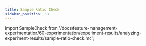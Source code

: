 ```yaml
---
title: Sample Ratio Check
sidebar_position: 30
---
```


import SampleCheck from '/docs/feature-management-experimentation/60-experimentation/experiment-results/analyzing-experiment-results/sample-ratio-check.md';

<SampleCheck />
